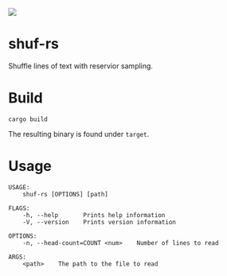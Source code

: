 ![](https://github.com/gmodena/shuf-rs/workflows/Build%20and%20test/badge.svg)

# shuf-rs

Shuffle lines of text with reservior sampling.

# Build

```
cargo build
```

The resulting binary is found under `target`.

# Usage

```
USAGE:
    shuf-rs [OPTIONS] [path]

FLAGS:
    -h, --help       Prints help information
    -V, --version    Prints version information

OPTIONS:
    -n, --head-count=COUNT <num>    Number of lines to read

ARGS:
    <path>    The path to the file to read
```
